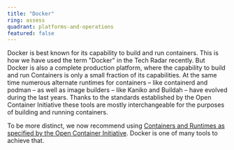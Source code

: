 ```yaml
---
title: "Docker"
ring: assess
quadrant: platforms-and-operations
featured: false
---
```


Docker is best known for its capability to build and run containers.
This is how we have used the term "Docker" in the Tech Radar recently.
But Docker is also a complete production platform, where the capability to build and run Containers is only a small fraction of its capabilities.
At the same time numerous alternate runtimes for containers – like containerd and podman – as well as image builders – like Kaniko and Buildah – have evolved during the last years.
Thanks to the standards established by the Open Container Initiative these tools are mostly interchangeable for the purposes of building and running containers.

To be more distinct, we now recommend using [Containers and Runtimes as specified by the Open Container Initiative](/platforms-and-operations/oci-container.html).
Docker is one of many tools to achieve that.
